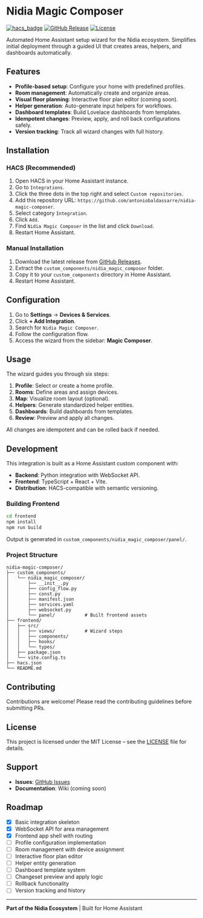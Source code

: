 # Nidia Magic Composer

[![hacs_badge](https://img.shields.io/badge/HACS-Custom-orange.svg)](https://github.com/hacs/integration)
[![GitHub Release](https://img.shields.io/github/release/antoniobaldassarre/nidia-magic-composer.svg)](https://github.com/antoniobaldassarre/nidia-magic-composer/releases)
[![License](https://img.shields.io/github/license/antoniobaldassarre/nidia-magic-composer.svg)](LICENSE)

Automated Home Assistant setup wizard for the Nidia ecosystem. Simplifies initial deployment through a guided UI that creates areas, helpers, and dashboards automatically.

## Features

- **Profile-based setup**: Configure your home with predefined profiles.
- **Room management**: Automatically create and organize areas.
- **Visual floor planning**: Interactive floor plan editor (coming soon).
- **Helper generation**: Auto-generate input helpers for workflows.
- **Dashboard templates**: Build Lovelace dashboards from templates.
- **Idempotent changes**: Preview, apply, and roll back configurations safely.
- **Version tracking**: Track all wizard changes with full history.

## Installation

### HACS (Recommended)

1. Open HACS in your Home Assistant instance.
2. Go to `Integrations`.
3. Click the three dots in the top right and select `Custom repositories`.
4. Add this repository URL: `https://github.com/antoniobaldassarre/nidia-magic-composer`.
5. Select category `Integration`.
6. Click `Add`.
7. Find `Nidia Magic Composer` in the list and click `Download`.
8. Restart Home Assistant.

### Manual Installation

1. Download the latest release from [GitHub Releases](https://github.com/antoniobaldassarre/nidia-magic-composer/releases).
2. Extract the `custom_components/nidia_magic_composer` folder.
3. Copy it to your `custom_components` directory in Home Assistant.
4. Restart Home Assistant.

## Configuration

1. Go to **Settings** → **Devices & Services**.
2. Click **+ Add Integration**.
3. Search for `Nidia Magic Composer`.
4. Follow the configuration flow.
5. Access the wizard from the sidebar: **Magic Composer**.

## Usage

The wizard guides you through six steps:

1. **Profile**: Select or create a home profile.
2. **Rooms**: Define areas and assign devices.
3. **Map**: Visualize room layout (optional).
4. **Helpers**: Generate standardized helper entities.
5. **Dashboards**: Build dashboards from templates.
6. **Review**: Preview and apply all changes.

All changes are idempotent and can be rolled back if needed.

## Development

This integration is built as a Home Assistant custom component with:

- **Backend**: Python integration with WebSocket API.
- **Frontend**: TypeScript + React + Vite.
- **Distribution**: HACS-compatible with semantic versioning.

### Building Frontend

```bash
cd frontend
npm install
npm run build
```

Output is generated in `custom_components/nidia_magic_composer/panel/`.

### Project Structure

```
nidia-magic-composer/
├── custom_components/
│   └── nidia_magic_composer/
│       ├── __init__.py
│       ├── config_flow.py
│       ├── const.py
│       ├── manifest.json
│       ├── services.yaml
│       ├── websocket.py
│       └── panel/           # Built frontend assets
├── frontend/
│   ├── src/
│   │   ├── views/           # Wizard steps
│   │   ├── components/
│   │   ├── hooks/
│   │   └── types/
│   ├── package.json
│   └── vite.config.ts
├── hacs.json
└── README.md
```

## Contributing

Contributions are welcome! Please read the contributing guidelines before submitting PRs.

## License

This project is licensed under the MIT License – see the [LICENSE](LICENSE) file for details.

## Support

- **Issues**: [GitHub Issues](https://github.com/antoniobaldassarre/nidia-magic-composer/issues)
- **Documentation**: Wiki (coming soon)

## Roadmap

- [x] Basic integration skeleton
- [x] WebSocket API for area management
- [x] Frontend app shell with routing
- [ ] Profile configuration implementation
- [ ] Room management with device assignment
- [ ] Interactive floor plan editor
- [ ] Helper entity generation
- [ ] Dashboard template system
- [ ] Changeset preview and apply logic
- [ ] Rollback functionality
- [ ] Version tracking and history

---

**Part of the Nidia Ecosystem** | Built for Home Assistant
